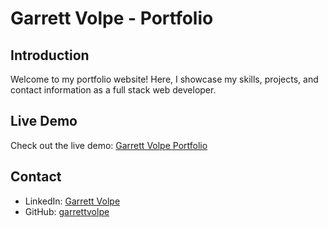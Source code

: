 # Garrett Volpe - Portfolio

## Introduction

Welcome to my portfolio website! Here, I showcase my skills, projects, and contact information as a full stack web developer.

## Live Demo

Check out the live demo: [Garrett Volpe Portfolio](https://garrettvolpe.netlify.app/)

## Contact

- LinkedIn: [Garrett Volpe](https://www.linkedin.com/in/garrett-volpe/)
- GitHub: [garrettvolpe](https://github.com/garrettvolpe)
